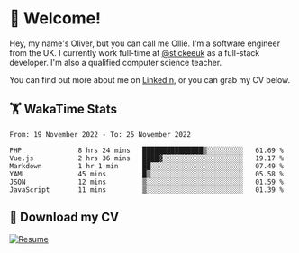 # 👋 Welcome!

Hey, my name's Oliver, but you can call me Ollie. I'm a software engineer from the UK. I currently work full-time at [@stickeeuk](https://www.github.com/stickeeuk) as a full-stack developer. I'm also a qualified computer science teacher.

You can find out more about me on [LinkedIn](https://www.linkedin.com/in/oliverearl), or you can grab my CV below.

## 🏋 WakaTime Stats

<!--START_SECTION:waka-->

```text
From: 19 November 2022 - To: 25 November 2022

PHP              8 hrs 24 mins   ███████████████▒░░░░░░░░░   61.69 %
Vue.js           2 hrs 36 mins   ████▓░░░░░░░░░░░░░░░░░░░░   19.17 %
Markdown         1 hr 1 min      ██░░░░░░░░░░░░░░░░░░░░░░░   07.49 %
YAML             45 mins         █▒░░░░░░░░░░░░░░░░░░░░░░░   05.58 %
JSON             12 mins         ▒░░░░░░░░░░░░░░░░░░░░░░░░   01.59 %
JavaScript       11 mins         ▒░░░░░░░░░░░░░░░░░░░░░░░░   01.39 %
```

<!--END_SECTION:waka-->

## 📌 Download my CV

[![Resume](https://github-readme-stats.vercel.app/api/pin/?username=oliverearl&repo=resume-2022)](https://github.com/oliverearl/resume-2022/blob/build/cv.pdf)
